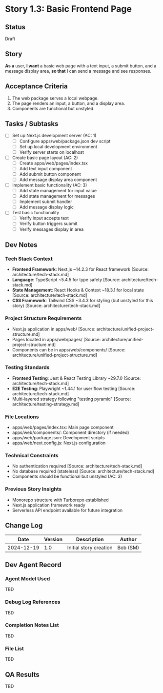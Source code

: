 # Story 1.3: Basic Frontend Page

## Status
Draft

## Story
**As a** user,
**I want** a basic web page with a text input, a submit button, and a message display area,
**so that** I can send a message and see responses.

## Acceptance Criteria
1. The web package serves a local webpage.
2. The page renders an input, a button, and a display area.
3. Components are functional but unstyled.

## Tasks / Subtasks
- [ ] Set up Next.js development server (AC: 1)
  - [ ] Configure apps/web/package.json dev script
  - [ ] Set up local development environment
  - [ ] Verify server starts on localhost
- [ ] Create basic page layout (AC: 2)
  - [ ] Create apps/web/pages/index.tsx
  - [ ] Add text input component
  - [ ] Add submit button component
  - [ ] Add message display area component
- [ ] Implement basic functionality (AC: 3)
  - [ ] Add state management for input value
  - [ ] Add state management for messages
  - [ ] Implement submit handler
  - [ ] Add message display logic
- [ ] Test basic functionality
  - [ ] Verify input accepts text
  - [ ] Verify button triggers submit
  - [ ] Verify messages display in area

## Dev Notes

### Tech Stack Context
- **Frontend Framework**: Next.js ~14.2.3 for React framework [Source: architecture/tech-stack.md]
- **Language**: TypeScript ~5.4.5 for type safety [Source: architecture/tech-stack.md]
- **State Management**: React Hooks & Context ~18.3.1 for local state [Source: architecture/tech-stack.md]
- **CSS Framework**: Tailwind CSS ~3.4.3 for styling (but unstyled for this story) [Source: architecture/tech-stack.md]

### Project Structure Requirements
- Next.js application in apps/web/ [Source: architecture/unified-project-structure.md]
- Pages located in apps/web/pages/ [Source: architecture/unified-project-structure.md]
- Components can be in apps/web/components/ [Source: architecture/unified-project-structure.md]

### Testing Standards
- **Frontend Testing**: Jest & React Testing Library ~29.7.0 [Source: architecture/tech-stack.md]
- **E2E Testing**: Playwright ~1.44.1 for user flow testing [Source: architecture/tech-stack.md]
- Multi-layered strategy following "testing pyramid" [Source: architecture/testing-strategy.md]

### File Locations
- apps/web/pages/index.tsx: Main page component
- apps/web/components/: Component directory (if needed)
- apps/web/package.json: Development scripts
- apps/web/next.config.js: Next.js configuration

### Technical Constraints
- No authentication required [Source: architecture/tech-stack.md]
- No database required (stateless) [Source: architecture/tech-stack.md]
- Components should be functional but unstyled (AC: 3)

### Previous Story Insights
- Monorepo structure with Turborepo established
- Next.js application framework ready
- Serverless API endpoint available for future integration

## Change Log
| Date | Version | Description | Author |
|------|---------|-------------|--------|
| 2024-12-19 | 1.0 | Initial story creation | Bob (SM) |

## Dev Agent Record

### Agent Model Used
TBD

### Debug Log References
TBD

### Completion Notes List
TBD

### File List
TBD

## QA Results
TBD 